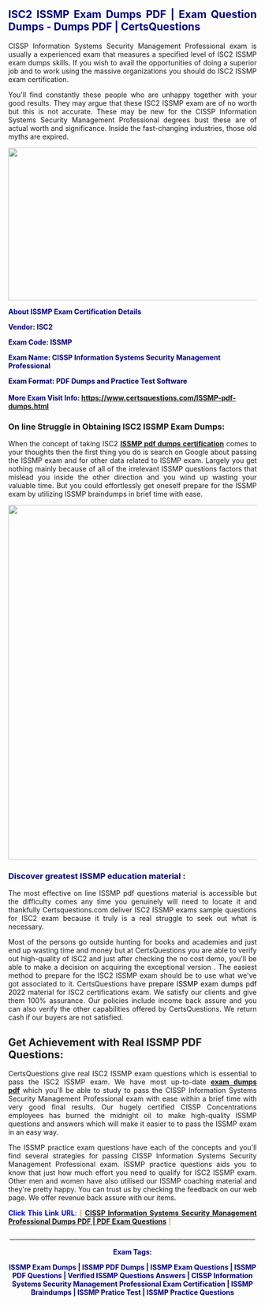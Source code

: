 <h2 style="text-align: justify;"><span style="color: #000080;">ISC2 ISSMP Exam Dumps PDF | Exam Question Dumps - Dumps PDF | CertsQuestions</span></h2>
<p style="text-align: justify;">CISSP Information Systems Security Management Professional exam is usually a experienced exam that measures a specified level of ISC2  ISSMP exam dumps skills. If you wish to avail the opportunities of doing a superior job and to work using the massive organizations you should do ISC2 ISSMP exam certification.</p>
<p style="text-align: justify;">You'll find constantly these people who are unhappy together with your good results. They may argue that these ISC2  ISSMP exam are of no worth but this is not accurate. These may be new for the CISSP Information Systems Security Management Professional degrees bust these are of actual worth and significance. Inside the fast-changing industries, those old myths are expired.</p>
<p><img style="display: block; margin-left: auto; margin-right: auto;" src="https://i.imgur.com/eaP4ae9.png" width="840" height="310" /></p>
<p><span style="color: #000080;"><strong>About ISSMP Exam Certification Details</strong></span></p>
<p><span style="color: #000080;"><strong>Vendor: ISC2<br /></strong></span></p>
<p><span style="color: #000080;"><strong>Exam Code: ISSMP</strong></span></p>
<p><span style="color: #000080;"><strong>Exam Name: CISSP Information Systems Security Management Professional</strong></span></p>
<p><span style="color: #000080;"><strong>Exam Format: PDF Dumps and Practice Test Software<br /><br />More Exam Visit Info: <span style="color: #ff6600;"><a href="https://www.certsquestions.com/ISSMP-pdf-dumps.html">https://www.certsquestions.com/ISSMP-pdf-dumps.html</a></span></strong></span></p>
<h3>On line Struggle in Obtaining ISC2 ISSMP Exam Dumps:</h3>
<p style="text-align: justify;">When the concept of taking ISC2 <a href="https://www.certsquestions.com/ISSMP-pdf-dumps.html"><strong> ISSMP pdf dumps certification</strong></a> comes to your thoughts then the first thing you do is search on Google about passing the ISSMP exam and for other data related to ISSMP exam. Largely you get nothing mainly because of all of the irrelevant ISSMP questions factors that mislead you inside the other direction and you wind up wasting your valuable time. But you could effortlessly get oneself prepare for the ISSMP exam by utilizing ISSMP braindumps in brief time with ease.</p>
<p><a href="https://www.certsquestions.com/ISSMP-pdf-dumps.html"><img style="display: block; margin-left: auto; margin-right: auto;" src="https://i.imgur.com/pxhoKQ2.png" width="720" /></a></p>
<h3><span style="color: #000080;">Discover greatest  ISSMP education material :</span></h3>
<p style="text-align: justify;">The most effective on line ISSMP pdf questions material is accessible but the difficulty comes any time you genuinely will need to locate it and thankfully Certsquestions.com deliver ISC2 ISSMP exams sample questions for ISC2  exam because it truly is a real struggle to seek out what is necessary.</p>
<p style="text-align: justify;">Most of the persons go outside hunting for books and academies and just end up wasting time and money but at CertsQuestions you are able to verify out high-quality of ISC2  and just after checking the no cost demo, you'll be able to make a decision on acquiring the exceptional version . The easiest method to prepare for the ISC2 ISSMP exam should be to use what we've got associated to it. CertsQuestions have <span style="color: #000000;">prepare ISSMP exam dumps pdf 2022</span> material for ISC2 certifications exam. We satisfy our clients and give them 100% assurance. Our policies include income back assure and you can also verify the other capabilities offered by CertsQuestions. We return cash if our buyers are not satisfied.</p>
<h2>Get Achievement with Real ISSMP PDF Questions:</h2>
<p style="text-align: justify;">CertsQuestions give real ISC2 ISSMP exam questions which is essential to pass the ISC2  ISSMP exam. We have most up-to-date<strong>&nbsp;<a href="https://www.certsquestions.com/">exam dumps pdf</a></strong>&nbsp;which you'll be able to study to pass the CISSP Information Systems Security Management Professional exam with ease within a brief time with very good final results. Our hugely certified CISSP Concentrations employees has burned the midnight oil to make high-quality ISSMP questions and answers which will make it easier to to pass the ISSMP exam in an easy way.</p>
<p style="text-align: justify;">The ISSMP practice exam questions have each of the concepts and you'll find several strategies for passing CISSP Information Systems Security Management Professional exam. ISSMP practice questions aids you to know that just how much effort you need to qualify for ISC2  ISSMP exam. Other men and women have also utilised our ISSMP coaching material and they're pretty happy. You can trust us by checking the feedback on our web page. We offer revenue back assure with our items.</p>
<p style="text-align: justify;"><span style="color: #0000ff;"><strong>Click This Link URL</strong>:</span> <span style="color: #ff6600;">[ <strong><a href="https://www.certsquestions.com/cissp-concentrations-certification.html">CISSP Information Systems Security Management Professional Dumps PDF | PDF Exam Questions</a></strong> ]</span></p>
<p style="text-align: center;">______________________________________________________________________________</p>
<p style="text-align: center;"><span style="color: #000080;"><strong>Exam Tags:</strong></span></p>
<p style="text-align: center;"><span style="color: #000080;"><strong>ISSMP Exam Dumps | ISSMP PDF Dumps | ISSMP Exam Questions | ISSMP PDF Questions | Verified ISSMP Questions Answers | CISSP Information Systems Security Management Professional Exam Certification | ISSMP Braindumps | ISSMP Pratice Test | ISSMP Practice Questions</strong></span></p>

